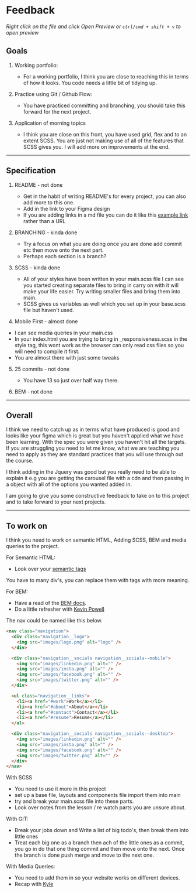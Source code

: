 # Feedback

_Right click on the file and click Open Preview or `ctrl/cmd + shift + v` to open preview_

## Goals

1.  Working portfolio:

    - For a working portfolio, I think you are close to reaching this in terms of how it looks. You code needs a little bit of tidying up.

2.  Practice using Git / Github Flow:

    - You have practiced committing and branching, you should take this forward for the next project.

3.  Application of morning topics

    - I think you are close on this front, you have used grid, flex and to an extent SCSS. You are just not making use of all of the features that SCSS gives you. I will add more on improvements at the end.

---

## Specification

1. README - not done

   - Get in the habit of writing README's for every project, you can also add more to this one.
   - Add in the link to your Figma design
   - If you are adding links in a md file you can do it like this [example link](https://www.markdownguide.org/basic-syntax/#links) rather than a URL

2. BRANCHING - kinda done

   - Try a focus on what you are doing once you are done add commit etc then move onto the next part.
   - Perhaps each section is a branch?

3. SCSS - kinda done

   - All of your styles have been written in your main.scss file I can see you started creating separate files to bring in carry on with it will make your life easier. Try writing smaller files and bring them into main.
   - SCSS gives us variables as well which you set up in your base.scss file but haven't used.

4. Mobile First - almost done

- I can see media queries in your main.css
- In your index.html you are trying to bring in \_responsiveness.scss in the style tag, this wont work as the browser can only read css files so you will need to compile it first.
- You are almost there with just some tweaks

5. 25 commits - not done

   - You have 13 so just over half way there.

6. BEM - not done

---

## Overall

I think we need to catch up as in terms what have produced is good and looks like your figma which is great but you haven't applied what we have been learning. With the spec you were given you haven't hit all the targets. If you are struggling you need to let me know, what we are teaching you need to apply as they are standard practices that you will use through out the course.

I think adding in the Jquery was good but you really need to be able to explain it e.g you are getting the carousel file with a cdn and then passing in a object with all of the options you wanted added in.

I am going to give you some constructive feedback to take on to this project and to take forward to your next projects.

---

## To work on

I think you need to work on semantic HTML, Adding SCSS, BEM and media queries to the project.

For Semantic HTML:

- Look over your [semantic tags](https://www.w3schools.com/html/html5_semantic_elements.asp)

You have to many div's, you can replace them with tags with more meaning.

For BEM:

- Have a read of the [BEM docs](http://getbem.com/naming/).
- Do a little refresher with [Kevin
  Powell](https://www.youtube.com/watch?v=SLjHSVwXYq4)

The nav could be named like this below.

```html
<nav class="navigation">
  <div class="navigation__logo">
    <img src="images/logo.png" alt="logo" />
  </div>

  <div class="navigation__socials navigation__socials--mobile">
    <img src="images/linkedin.png" alt="" />
    <img src="images/insta.png" alt="" />
    <img src="images/facebook.png" alt="" />
    <img src="images/twitter.png" alt="" />
  </div>

  <ul class="navigation__links">
    <li><a href="#work">Work</a></li>
    <li><a href="#about">About</a></li>
    <li><a href="#contact">Contact</a></li>
    <li><a href="#resume">Resume</a></li>
  </ul>

  <div class="navigation__socials navigation__socials--desktop">
    <img src="images/linkedin.png" alt="" />
    <img src="images/insta.png" alt="" />
    <img src="images/facebook.png" alt="" />
    <img src="images/twitter.png" alt="" />
  </div>
</nav>
```

With SCSS

- You need to use it more in this project
- set up a base file, layouts and components file import them into main
- try and break your main.scss file into these parts.
- Look over notes from the lesson / re watch parts you are unsure about.

With GIT:

- Break your jobs down and Write a list of big todo's, then break them into little ones
- Treat each big one as a branch then ach of the little ones as a commit, you go in do that one thing commit and then move onto the next. Once the branch is done push merge and move to the next one.

With Media Queries:

- You need to add them in so your website works on different devices.
- Recap with [Kyle](https://www.youtube.com/watch?v=yU7jJ3NbPdA)

